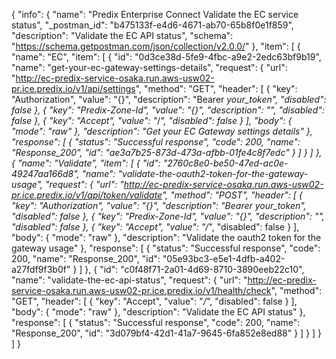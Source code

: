 {
  "info": {
    "name": "Predix Enterprise Connect Validate the EC service status",
    "_postman_id": "b475133f-e4d6-4671-ab70-65b8f0e1f859",
    "description": "Validate the EC API status",
    "schema": "https://schema.getpostman.com/json/collection/v2.0.0/"
  },
  "item": [
    {
      "name": "EC",
      "item": [
        {
          "id": "0d3ce38d-5fe9-4fbc-a9e2-2edc63bf9b19",
          "name": "get-your-ec-gateway-settings-details",
          "request": {
            "url": "http://ec-predix-service-osaka.run.aws-usw02-pr.ice.predix.io/v1/api/settings",
            "method": "GET",
            "header": [
              {
                "key": "Authorization",
                "value": "{}",
                "description": "Bearer *your_token",
                "disabled": false
              },
              {
                "key": "Predix-Zone-Id",
                "value": "{}",
                "description": "",
                "disabled": false
              },
              {
                "key": "Accept",
                "value": "*/*",
                "disabled": false
              }
            ],
            "body": {
              "mode": "raw"
            },
            "description": "Get your EC Gateway settings details"
          },
          "response": [
            {
              "status": "Successful response",
              "code": 200,
              "name": "Response_200",
              "id": "ae3a7b25-873d-473a-afbb-01fe4c8f7edc"
            }
          ]
        }
      ]
    },
    {
      "name": "Validate",
      "item": [
        {
          "id": "2760c8e0-be50-47ed-ac0e-49247aa166d8",
          "name": "validate-the-oauth2-token-for-the-gateway-usage",
          "request": {
            "url": "http://ec-predix-service-osaka.run.aws-usw02-pr.ice.predix.io/v1/api/token/validate",
            "method": "POST",
            "header": [
              {
                "key": "Authorization",
                "value": "{}",
                "description": "Bearer *your_token",
                "disabled": false
              },
              {
                "key": "Predix-Zone-Id",
                "value": "{}",
                "description": "",
                "disabled": false
              },
              {
                "key": "Accept",
                "value": "*/*",
                "disabled": false
              }
            ],
            "body": {
              "mode": "raw"
            },
            "description": "Validate the oauth2 token for the gateway usage"
          },
          "response": [
            {
              "status": "Successful response",
              "code": 200,
              "name": "Response_200",
              "id": "05e93bc3-e5e1-4dfb-a402-a27fdf9f3b0f"
            }
          ]
        },
        {
          "id": "c0f48f71-2a01-4d69-8710-3890eeb22c10",
          "name": "validate-the-ec-api-status",
          "request": {
            "url": "http://ec-predix-service-osaka.run.aws-usw02-pr.ice.predix.io/v1/health/check",
            "method": "GET",
            "header": [
              {
                "key": "Accept",
                "value": "*/*",
                "disabled": false
              }
            ],
            "body": {
              "mode": "raw"
            },
            "description": "Validate the EC API status"
          },
          "response": [
            {
              "status": "Successful response",
              "code": 200,
              "name": "Response_200",
              "id": "3d079bf4-42d1-41a7-9645-6fa852e8ed88"
            }
          ]
        }
      ]
    }
  ]
}